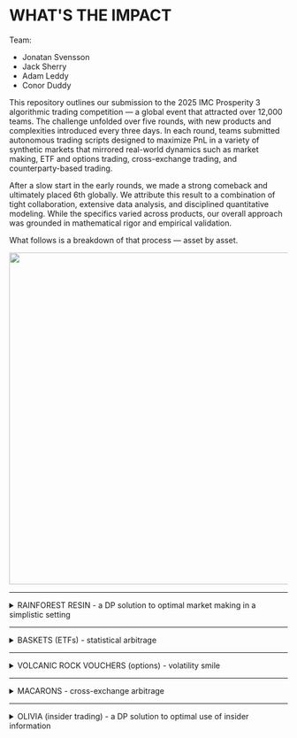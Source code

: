 # WHAT'S THE IMPACT

Team:
- Jonatan Svensson
- Jack Sherry
- Adam Leddy
- Conor Duddy

This repository outlines our submission to the 2025 IMC Prosperity 3 algorithmic trading competition — a global event that attracted over 12,000 teams. The challenge unfolded over five rounds, with new products and complexities introduced every three days. In each round, teams submitted autonomous trading scripts designed to maximize PnL in a variety of synthetic markets that mirrored real-world dynamics such as market making, ETF and options trading, cross-exchange trading, and counterparty-based trading.

After a slow start in the early rounds, we made a strong comeback and ultimately placed 6th globally. We attribute this result to a combination of tight collaboration, extensive data analysis, and disciplined quantitative modeling. While the specifics varied across products, our overall approach was grounded in mathematical rigor and empirical validation.

What follows is a breakdown of that process — asset by asset.

<p align="center">
  <img src="images/prosperity_overview.png" width="600"/>
</p>


---

<details>
<summary>RAINFOREST RESIN - a DP solution to optimal market making in a simplistic setting </summary>

Under mild assumptions the problem becomes optimally solvable.

</details>

---

<details>
<summary>BASKETS (ETFs) - statistical arbitrage </summary>

dont include olivia here

</details>

---

<details>
<summary>VOLCANIC ROCK VOUCHERS (options) - volatility smile</summary>

WHAT'S THE IMPACT

</details>

---

<details>
<summary>MACARONS - cross-exchange arbitrage</summary>

WHAT'S THE IMPACT

</details>

---

<details>
<summary>OLIVIA (insider trading) -  a DP solution to optimal use of insider information </summary>

first describe how it was used for croissant and baskets and why not kelp. Then explain whole bound thing.

</details>
